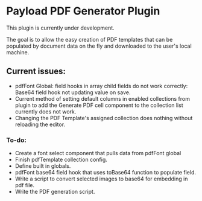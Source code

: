 # Payload PDF Generator Plugin

This plugin is currently under development. 

The goal is to allow the easy creation of PDF templates that can be populated by document data on the fly and downloaded to the user's local machine.

## Current issues:

* pdfFont Global: field hooks in array child fields do not work correctly: Base64 field hook not updating value on save.
* Current method of setting default columns in enabled collections from plugin to add the Generate PDF cell component to the collection list currently does not work.
* Changing the PDF Template's assigned collection does nothing without reloading the editor.

### To-do:

* Create a font select component that pulls data from pdfFont global
* Finish pdfTemplate collection config.
* Define built in globals.
* pdfFont base64 field hook that uses toBase64 function to populate field.
* Write a script to convert selected images to base64 for embedding in pdf file.
* Write the PDF generation script.